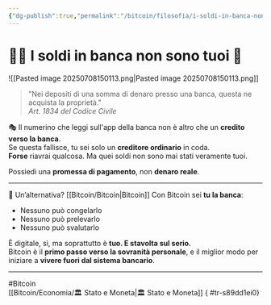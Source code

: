 ```yaml
---
{"dg-publish":true,"permalink":"/bitcoin/filosofia/i-soldi-in-banca-non-sono-tuoi/","title":"🙅‍♂️ I soldi in banca non sono tuoi 📜","tags":["Bitcoin","Banche","Sovranità","Denaro","CodiceCivile"]}
---
```



# 🙅‍♂️ **I soldi in banca non sono tuoi** 📜

![[Pasted image 20250708150113.png\|Pasted image 20250708150113.png]]

> "Nei depositi di una somma di denaro presso una banca, questa ne acquista la proprietà."  
> *Art. 1834 del Codice Civile*

🎭 Il numerino che leggi sull'app della banca non è altro che un **credito verso la banca**.  
Se questa fallisce, tu sei solo un **creditore ordinario** in coda.  
**Forse** riavrai qualcosa. Ma quei soldi non sono mai stati veramente tuoi.

Possiedi una **promessa di pagamento**, non **denaro reale**.

---

💊 Un’alternativa? [[Bitcoin/Bitcoin\|Bitcoin]]
Con Bitcoin sei **tu la banca**:

- Nessuno può congelarlo  
- Nessuno può prelevarlo  
- Nessuno può svalutarlo  

È digitale, sì, ma soprattutto è **tuo. E stavolta sul serio.**  
Bitcoin è il **primo passo verso la sovranità personale**, e il miglior modo per iniziare a **vivere fuori dal sistema bancario**.

---

#Bitcoin  
[[Bitcoin/Economia/🏛️ Stato e Moneta\|🏛️ Stato e Moneta]]
{ #tr-s89dd1ei0}
